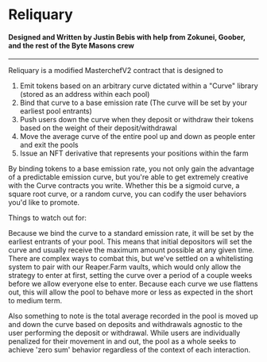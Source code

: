 # Reliquary
#### Designed and Written by Justin Bebis with help from Zokunei, Goober, and the rest of the Byte Masons crew
---
Reliquary is a modified MasterchefV2 contract that is designed to
1) Emit tokens based on an arbitrary curve dictated within a "Curve" library (stored as an address within each pool)
2) Bind that curve to a base emission rate (The curve will be set by your earliest pool entrants)
3) Push users down the curve when they deposit or withdraw their tokens based on the weight of their deposit/withdrawal
4) Move the average curve of the entire pool up and down as people enter and exit the pools
5) Issue an NFT derivative that represents your positions within the farm

By binding tokens to a base emission rate, you not only gain the advantage of a predictable emission curve, but you're able
to get extremely creative with the Curve contracts you write. Whether this be a sigmoid curve, a square root curve, or a
random curve, you can codify the user behaviors you'd like to promote.

Things to watch out for:

Because we bind the curve to a standard emission rate, it will be set by the earliest entrants of your pool. This means
that initial depositors will set the curve and usually receive the maximum amount possible at any given time.
There are complex ways to combat this, but we've settled on a whitelisting system to pair with our Reaper.Farm
vaults, which would only allow the strategy to enter at first, setting the curve over a period of a couple weeks
before we allow everyone else to enter. Because each curve we use flattens out, this will allow the pool to behave
more or less as expected in the short to medium term.

Also something to note is the total average recorded in the pool is moved up and down the curve based on deposits
and withdrawals agnostic to the user performing the deposit or withdrawal. While users are individually penalized for
their movement in and out, the pool as a whole seeks to achieve 'zero sum' behavior regardless of the context of each
interaction.

